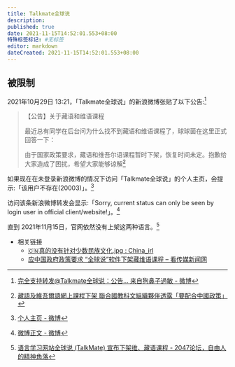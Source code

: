 ```yaml
---
title: Talkmate全球说
description:
published: true
date: 2021-11-15T14:52:01.553+08:00
特殊标签标记: #无标签
editor: markdown
dateCreated: 2021-11-15T14:52:01.553+08:00
---
```


## 被限制

2021年10月29日 13:21，「Talkmate全球说」的新浪微博张贴了以下公告:[^cV9h4]

[^cV9h4]: [完全支持转发@Talkmate全球说：公告... 来自狗鼻子過敏 - 微博](https://archive.md/cV9h4 "https://weibo.com/5969074833/KF9On35e8")

> 【公告】关于藏语和维语课程
>
> 最近总有同学在后台问为什么找不到藏语和维语课程了，球球菌在这里正式回答一下：
>
> 由于国家政策要求，藏语和维吾尔语课程暂时下架，恢复时间未定。抱歉给大家造成了困扰，希望大家能够谅解[^9174]

[^9174]: [藏語及維吾爾語網上課程下架 聯合國教科文組織夥伴透露「要配合中國政策」](https://web.archive.org/web/20211031235832/https://gongjyuhok.hk/articles/9174)

如果现在在未登录新浪微博的情况下访问「Talkmate全球说」的个人主页，会提示:「该用户不存在(20003)」。[^3ycbP]

[^3ycbP]: [个人主页 - 微博](https://archive.ph/3ycbP "https://weibo.com/u/5487063021")

访问该条新浪微博转发会显示:「Sorry, current status can only be seen by login user in official client/website!」。[^RMbZQ]

[^RMbZQ]: [微博正文 - 微博](https://archive.ph/RMbZQ "https://weibo.com/5969074833/KF9On35e8")

直到 2021年11月15日，官网依然没有上架这两种语言。[^16706]

[^16706]: [语言学习网站全球说 (TalkMate) 宣布下架维、藏语课程 - 2047论坛，自由人的精神角落](https://web.archive.org/web/20211115071544/https://2047.name/t/16706)

+ 相关链接
    + [🇨🇳真的没有针对少数民族文化.jpg : China_irl](https://web.archive.org/web/20211030151643/https://old.reddit.com/r/China_irl/comments/qiz0a0/真的没有针对少数民族文化jpg/)
    + [应中国政府政策要求 “全球说”软件下架藏维语课程 – 看传媒新闻网](https://web.archive.org/web/20211115063107/https://vct.news/news/8fced8b7-d037-4925-8d28-b3f5a95913ae)
